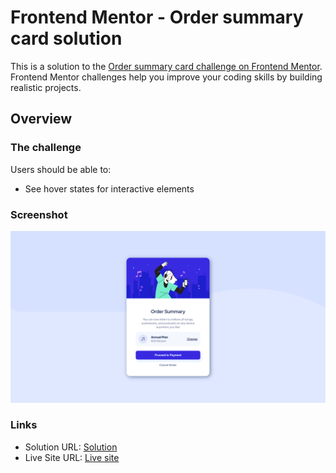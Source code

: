# Frontend Mentor - Order summary card solution

This is a solution to the [Order summary card challenge on Frontend Mentor](https://www.frontendmentor.io/challenges/order-summary-component-QlPmajDUj). Frontend Mentor challenges help you improve your coding skills by building realistic projects. 

## Overview

### The challenge

Users should be able to:

- See hover states for interactive elements

### Screenshot

![](./screenshot.png)

### Links

- Solution URL: [Solution](https://github.com/aisyahhannes/order-summary-frontend-mentor)
- Live Site URL: [Live site](https://aisyahhannes.github.io/order-summary-frontend-mentor)